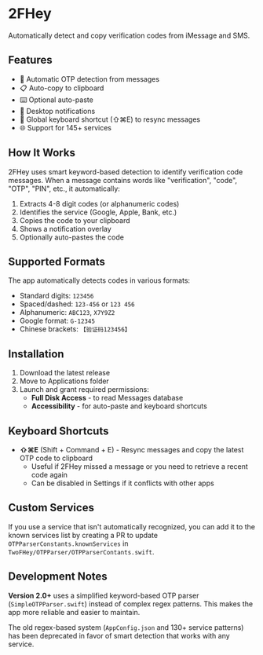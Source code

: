 # 2FHey

Automatically detect and copy verification codes from iMessage and SMS.

## Features

- 🔐 Automatic OTP detection from messages
- 📋 Auto-copy to clipboard
- ⌨️ Optional auto-paste
- 🔔 Desktop notifications
- 🎯 Global keyboard shortcut (⇧⌘E) to resync messages
- 🌐 Support for 145+ services

## How It Works

2FHey uses smart keyword-based detection to identify verification code messages. When a message contains words like "verification", "code", "OTP", "PIN", etc., it automatically:

1. Extracts 4-8 digit codes (or alphanumeric codes)
2. Identifies the service (Google, Apple, Bank, etc.)
3. Copies the code to your clipboard
4. Shows a notification overlay
5. Optionally auto-pastes the code

## Supported Formats

The app automatically detects codes in various formats:
- Standard digits: `123456`
- Spaced/dashed: `123-456` or `123 456`
- Alphanumeric: `ABC123`, `X7Y9Z2`
- Google format: `G-12345`
- Chinese brackets: `【验证码123456】`

## Installation

1. Download the latest release
2. Move to Applications folder
3. Launch and grant required permissions:
   - **Full Disk Access** - to read Messages database
   - **Accessibility** - for auto-paste and keyboard shortcuts

## Keyboard Shortcuts

- **⇧⌘E** (Shift + Command + E) - Resync messages and copy the latest OTP code to clipboard
  - Useful if 2FHey missed a message or you need to retrieve a recent code again
  - Can be disabled in Settings if it conflicts with other apps

## Custom Services

If you use a service that isn't automatically recognized, you can add it to the known services list by creating a PR to update `OTPParserConstants.knownServices` in `TwoFHey/OTPParser/OTPParserContants.swift`.

## Development Notes

**Version 2.0+** uses a simplified keyword-based OTP parser (`SimpleOTPParser.swift`) instead of complex regex patterns. This makes the app more reliable and easier to maintain.

The old regex-based system (`AppConfig.json` and 130+ service patterns) has been deprecated in favor of smart detection that works with any service.
